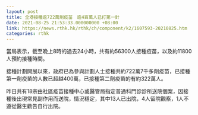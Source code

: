 ```yaml
---
layout: post
title: 全港接種逾722萬劑疫苗　逾4百萬人已打第一針
date: 2021-08-25 21:53:33.000000000 +08:00
link: https://news.rthk.hk/rthk/ch/component/k2/1607593-20210825.htm
categories: rthk
---
```


當局表示，截至晚上8時的過去24小時，共有約56300人接種疫苗，以及約11800人預約接種時間。

接種計劃開展以來，政府已為參與計劃人士接種共約722萬7千多劑疫苗，已接種第一劑疫苗的人數已超越400萬，已接種第二劑疫苗的有約322萬人。
 
昨日共有18宗由社區疫苗接種中心或醫管局指定普通科門診診所送院個案，因接種後出現常見副作用而送院，情況穩定，其中13人已出院，4人留院觀察，1人不遵從醫生勸告自行出院。
